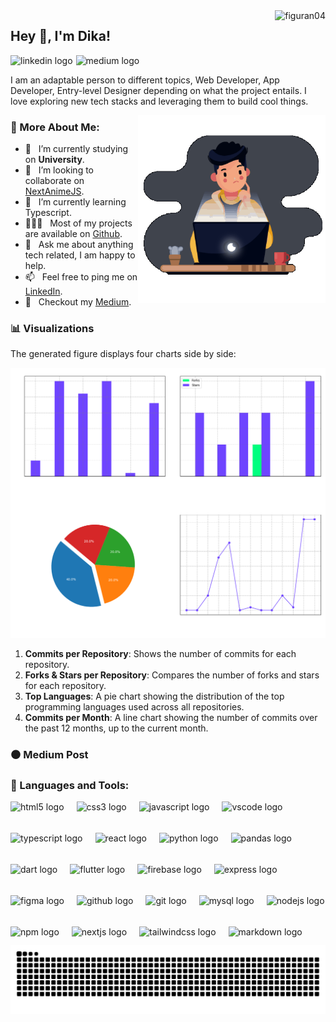 <img src="https://komarev.com/ghpvc/?username=figuran04&label=Profile%20views&color=6e44ff&style=flat" alt="figuran04" align="right" />

## Hey 👋, I'm Dika!

<div align="left" style="display:flex; align-items:center; gap:5px;">
  <a href="https://www.linkedin.com/in/dika-elsaputra-8a35462a7/" style="text-decoration:none;">
    <img src="https://img.shields.io/static/v1?message=LinkedIn&logo=linkedin&label=&color=0077B5&logoColor=white&labelColor=&style=for-the-badge" height="35" alt="linkedin logo"  /> 
    <!-- <img src="https://cdn.jsdelivr.net/gh/devicons/devicon/icons/linkedin/linkedin-original.svg" height="30" alt="linkedin logo"  /> -->
</a>
  <a href="https://medium.com/@dikaelsaputra" style="text-decoration:none;">
    <img src="https://img.shields.io/static/v1?message=Medium&logo=medium&label=&color=12100E&logoColor=white&labelColor=&style=for-the-badge" height="35" alt="medium logo"  />
  </a>
</div>

I am an adaptable person to different topics, Web Developer, App Developer, Entry-level Designer depending on what the project entails. I love exploring new tech stacks and leveraging them to build cool things. 

<img align="right" alt="GIF" src="https://raw.githubusercontent.com/figuran04/figuran04/main/profile.gif" width="300px"/>
  
### 🧐 More About Me:

- 🔭 &nbsp; I’m currently studying on **University**.
- 🤝 &nbsp; I’m looking to collaborate on [NextAnimeJS](https://github.com/figuran04/nextanimejs).
- 🌱 &nbsp; I’m currently learning Typescript.
- 👨🏻‍💻 &nbsp; Most of my projects are available on [Github](https://github.com/figuran04?tab=repositories).
- 💬 &nbsp; Ask me about anything tech related, I am happy to help.
- 📫 &nbsp; Feel free to ping me on [LinkedIn](https://www.linkedin.com/in/dika-elsaputra-8a35462a7/).
- 📝 &nbsp; Checkout my [Medium](#medium-post).

### 📊 Visualizations

The generated figure displays four charts side by side:

![GitHub Repository Statistics](github_stats.png)

1. **Commits per Repository**: Shows the number of commits for each repository.
2. **Forks & Stars per Repository**: Compares the number of forks and stars for each repository.
3. **Top Languages**: A pie chart showing the distribution of the top programming languages used across all repositories.
4. **Commits per Month**: A line chart showing the number of commits over the past 12 months, up to the current month.

### ⚫ Medium Post

<!--START_SECTION:medium-->

<!--END_SECTION:medium-->

### 🔧 Languages and Tools:

<div align="left" style="display:flex; flex-wrap:wrap; gap:20px;">
  <img src="https://cdn.jsdelivr.net/gh/devicons/devicon/icons/html5/html5-original.svg" height="30" alt="html5 logo"  />
  <img src="https://cdn.jsdelivr.net/gh/devicons/devicon/icons/css3/css3-original.svg" height="30" alt="css3 logo"  />
  <img src="https://cdn.jsdelivr.net/gh/devicons/devicon/icons/javascript/javascript-original.svg" height="30" alt="javascript logo"  />
  <img src="https://cdn.jsdelivr.net/gh/devicons/devicon/icons/vscode/vscode-original.svg" height="30" alt="vscode logo"  />
  <img src="https://cdn.jsdelivr.net/gh/devicons/devicon/icons/typescript/typescript-original.svg" height="30" alt="typescript logo"  />
  <img src="https://cdn.jsdelivr.net/gh/devicons/devicon/icons/react/react-original.svg" height="30" alt="react logo"  />
  <img src="https://cdn.jsdelivr.net/gh/devicons/devicon/icons/python/python-original.svg" height="30" alt="python logo"  />
  <img src="https://cdn.jsdelivr.net/gh/devicons/devicon/icons/pandas/pandas-original.svg" height="30" alt="pandas logo"  />
  <img src="https://cdn.jsdelivr.net/gh/devicons/devicon/icons/dart/dart-original.svg" height="30" alt="dart logo"  />
  <img src="https://cdn.jsdelivr.net/gh/devicons/devicon/icons/flutter/flutter-original.svg" height="30" alt="flutter logo"  />
  <img src="https://cdn.jsdelivr.net/gh/devicons/devicon/icons/firebase/firebase-plain.svg" height="30" alt="firebase logo"  />
  <img src="https://cdn.jsdelivr.net/gh/devicons/devicon/icons/express/express-original.svg" height="30" alt="express logo"  />
  <img src="https://cdn.jsdelivr.net/gh/devicons/devicon/icons/figma/figma-original.svg" height="30" alt="figma logo"  />
  <img src="https://cdn.jsdelivr.net/gh/devicons/devicon/icons/github/github-original.svg" height="30" alt="github logo"  />
  <img src="https://cdn.jsdelivr.net/gh/devicons/devicon/icons/git/git-original.svg" height="30" alt="git logo"  />
  <img src="https://cdn.jsdelivr.net/gh/devicons/devicon/icons/mysql/mysql-original.svg" height="30" alt="mysql logo"  />
  <img src="https://cdn.jsdelivr.net/gh/devicons/devicon/icons/nodejs/nodejs-original.svg" height="30" alt="nodejs logo"  />
  <img src="https://cdn.jsdelivr.net/gh/devicons/devicon/icons/npm/npm-original-wordmark.svg" height="30" alt="npm logo"  />
  <img src="https://cdn.jsdelivr.net/gh/devicons/devicon/icons/nextjs/nextjs-original.svg" height="30" alt="nextjs logo"  />
  <img src="https://cdn.jsdelivr.net/gh/devicons/devicon/icons/tailwindcss/tailwindcss-original-wordmark.svg" height="30" alt="tailwindcss logo"  />
  <img src="https://cdn.jsdelivr.net/gh/devicons/devicon/icons/markdown/markdown-original.svg" height="30" alt="markdown logo"  />
</div>

<img src="https://raw.githubusercontent.com/figuran04/figuran04/output/snake.svg" alt="Snake animation" />
